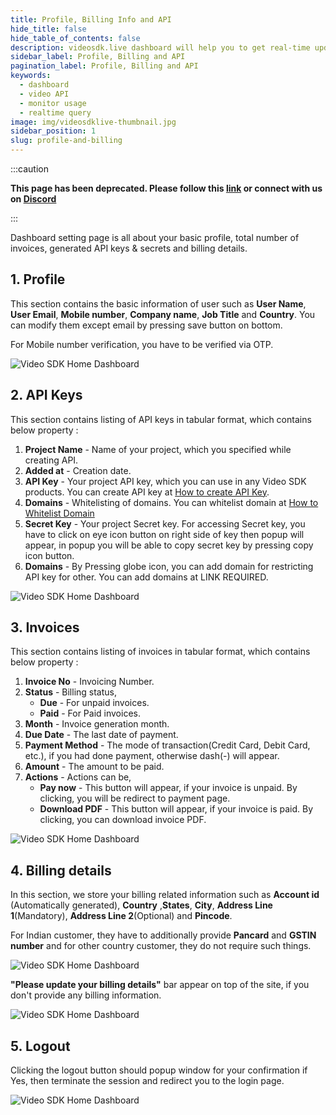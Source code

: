 ```yaml
---
title: Profile, Billing Info and API
hide_title: false
hide_table_of_contents: false
description: videosdk.live dashboard will help you to get real-time updates of all the meetings, live streams and videos. It will also help you to monitor services.
sidebar_label: Profile, Billing and API
pagination_label: Profile, Billing and API
keywords:
  - dashboard
  - video API
  - monitor usage
  - realtime query
image: img/videosdklive-thumbnail.jpg
sidebar_position: 1
slug: profile-and-billing
---
```


:::caution

**This page has been deprecated. Please follow this [link](https://docs.videosdk.live/) or connect with us on [Discord](https://discord.gg/videosdk-live-876774498798551130)**

:::

Dashboard setting page is all about your basic profile, total number of invoices, generated API keys & secrets and billing details.

## 1. Profile

This section contains the basic information of user such as **User Name**, **User Email**, **Mobile number**, **Company name**, **Job Title** and **Country**. You can modify them except email by pressing save button on bottom.

For Mobile number verification, you have to be verified via OTP.

![Video SDK Home Dashboard](/img/dashboard/setting-profile.png)

## 2. API Keys

This section contains listing of API keys in tabular format, which contains below property :

1. **Project Name** - Name of your project, which you specified while creating API.
2. **Added at** - Creation date.
3. **API Key** - Your project API key, which you can use in any Video SDK products. You can create API key at [How to create API Key](/docs/guide/dashboard/create-api-key).
4. **Domains** - Whitelisting of domains. You can whitelist domain at [How to Whitelist Domain](/docs/guide/dashboard/domain-whitelisting)
5. **Secret Key** - Your project Secret key. For accessing Secret key, you have to click on eye icon button on right side of key then popup will appear, in popup you will be able to copy secret key by pressing copy icon button.
6. **Domains** - By Pressing globe icon, you can add domain for restricting API key for other. You can add domains at LINK REQUIRED.

![Video SDK Home Dashboard](/img/dashboard/setting-apikey.png)

## 3. Invoices

This section contains listing of invoices in tabular format, which contains below property :

1. **Invoice No** - Invoicing Number.
2. **Status** - Billing status,
   - **Due** - For unpaid invoices.
   - **Paid** - For Paid invoices.
3. **Month** - Invoice generation month.
4. **Due Date** - The last date of payment.
5. **Payment Method** - The mode of transaction(Credit Card, Debit Card, etc.), if you had done payment, otherwise dash(-) will appear.
6. **Amount** - The amount to be paid.
7. **Actions** - Actions can be,
   - **Pay now** - This button will appear, if your invoice is unpaid. By clicking, you will be redirect to payment page.
   - **Download PDF** - This button will appear, if your invoice is paid. By clicking, you can download invoice PDF.

![Video SDK Home Dashboard](/img/dashboard/setting-invoice.png)

## 4. Billing details

In this section, we store your billing related information such as **Account id** (Automatically generated), **Country** ,**States**, **City**, **Address Line 1**(Mandatory), **Address Line 2**(Optional) and **Pincode**.

For Indian customer, they have to additionally provide **Pancard** and **GSTIN number** and for other country customer, they do not require such things.

![Video SDK Home Dashboard](/img/dashboard/setting-billing.png)

**"Please update your billing details"** bar appear on top of the site, if you don't provide any billing information.

![Video SDK Home Dashboard](/img/dashboard/update-billing.png)

## 5. Logout

Clicking the logout button should popup window for your confirmation if Yes, then terminate the session and redirect you to the login page.

![Video SDK Home Dashboard](/img/dashboard/logout.png)
